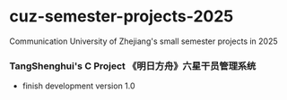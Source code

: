 # cuz-semester-projects-2025
Communication University of Zhejiang's small semester projects in 2025 

### TangShenghui's C Project 《明日方舟》六星干员管理系统
- finish development version 1.0
